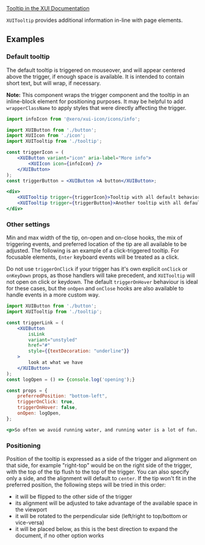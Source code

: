 <div class="xui-margin-vertical">
	<a href="../section-building-blocks-alerts-tooltip.html" isDocLink>Tooltip in the XUI Documentation</a>
</div>

`XUITooltip` provides additional information in-line with page elements.

## Examples

### Default tooltip

The default tooltip is triggered on mouseover, and will appear centered above the trigger, if enough space is available. It is intended to contain short text, but will wrap, if necessary.

**Note:** This component wraps the trigger component and the tooltip in an inline-block element for positioning purposes. It may be helpful to add `wrapperClassName` to apply styles that were directly affecting the trigger.

```jsx harmony
import infoIcon from '@xero/xui-icon/icons/info';

import XUIButton from './button';
import XUIIcon from './icon';
import XUITooltip from './tooltip';

const triggerIcon = (
	<XUIButton variant="icon" aria-label="More info">
		<XUIIcon icon={infoIcon} />
	</XUIButton>
);
const triggerButton = <XUIButton >A button</XUIButton>;

<div>
	<XUITooltip trigger={triggerIcon}>Tooltip with all default behavior</XUITooltip>
	<XUITooltip trigger={triggerButton}>Another tooltip with all default behavior</XUITooltip>
</div>

```
### Other settings

Min and max width of the tip, on-open and on-close hooks, the mix of triggering events, and preferred location of the tip are all available to be adjusted. The following is an example of a click-triggered tooltip. For focusable elements, `Enter` keyboard events will be treated as a click.

Do not use `triggerOnClick` if your trigger has it's own explicit `onClick` or `onKeyDown` props, as those handlers will take precedent, and `XUITooltip` will not open on click or keydown. The default `triggerOnHover` behaviour is ideal for these cases, but the `onOpen` and `onClose` hooks are also available to handle events in a more custom way.

```jsx harmony
import XUIButton from './button';
import XUITooltip from './tooltip';

const triggerLink = (
	<XUIButton
		isLink
		variant="unstyled"
		href="#"
		style={{textDecoration: "underline"}}
	>
		look at what we have
	</XUIButton>
);
const logOpen = () => {console.log('opening');}

const props = {
	preferredPosition: "bottom-left",
    triggerOnClick: true,
    triggerOnHover: false,
    onOpen: logOpen,
};

<p>So often we avoid running water, and running water is a lot of fun. Isn&apos;t that fantastic? You can just push a little tree out of your brush like that. Look around, <XUITooltip trigger={triggerLink} {...props}>Here is a tip on an inline trigger</XUITooltip>. Beauty is everywhere, you only have to look to see it.</p>

```

### Positioning

Position of the tooltip is expressed as a side of the trigger and alignment on that side, for example "right-top" would be on the right side of the trigger, with the top of the tip flush to the top of the trigger. You can also specify only a side, and the alignment will default to `center`.
If the tip won't fit in the preferred position, the following steps will be tried in this order:
* it will be flipped to the other side of the trigger
* its alignment will be adjusted to take advantage of the available space in the viewport
* it will be rotated to the perpendicular side (left/right to top/bottom or vice-versa)
* it will be placed below, as this is the best direction to expand the document, if no other option works

